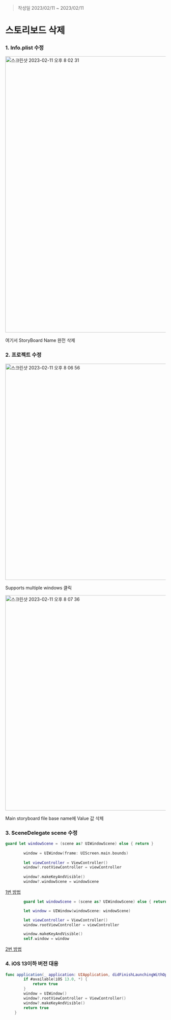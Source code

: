 > 작성일 2023/02/11 ~ 2023/02/11 

# 스토리보드 삭제

### 1. **Info.plist 수정**

<img width="866" alt="스크린샷 2023-02-11 오후 8 02 31" src="https://user-images.githubusercontent.com/102157871/218255547-d6029789-994d-41de-b40d-ae0a9f5f3520.png">

여기서 StoryBoard Name 완전 삭제

### 2. **프로젝트 수정**

<img width="678" alt="스크린샷 2023-02-11 오후 8 06 56" src="https://user-images.githubusercontent.com/102157871/218255549-48af520b-1a2f-4702-a1dd-bfc6fcc12266.png">

Supports multiple windows 클릭

<img width="675" alt="스크린샷 2023-02-11 오후 8 07 36" src="https://user-images.githubusercontent.com/102157871/218255551-16e4083a-9fbd-4d4f-97de-4cc60d0bddfd.png">

Main storyboard file base name에 Value 값 삭제

### 3. **SceneDelegate scene 수정**

```swift
guard let windowScene = (scene as? UIWindowScene) else { return }
        
        window = UIWindow(frame: UIScreen.main.bounds)
        
        let viewController = ViewController()
        window?.rootViewController = viewController
        
        window?.makeKeyAndVisible()
        window?.windowScene = windowScene
```
[1번 방법](#https://www.youtube.com/watch?v=UKknl2yxQr4)

```swift
        guard let windowScene = (scene as? UIWindowScene) else { return }

        let window = UIWindow(windowScene: windowScene)

        let viewController = ViewController()
        window.rootViewController = viewController

        window.makeKeyAndVisible()
        self.window = window
```
[2번 방법](#https://velog.io/@minni/Storyboard-%EC%97%86%EC%9D%B4-%EC%BD%94%EB%93%9C%EB%A1%9C-view-%EC%9E%91%EC%84%B1%ED%95%98%EA%B8%B0)

### 4. **iOS 13이하 버전 대응**

```swift
func application(_ application: UIApplication, didFinishLaunchingWithOptions launchOptions: [UIApplication.LaunchOptionsKey: Any]?) -> Bool {
        if #available(iOS 13.0, *) { 
            return true
        }
        window = UIWindow()
        window?.rootViewController = ViewController() 
        window?.makeKeyAndVisible()
        return true
    }
```

